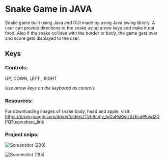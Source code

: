 # Snake Game in JAVA
Snake game built using Java and GUI made by using Java swing library. A user can provide directions to the snake using arrow keys and make it eat food. Also if the snake collides with the border or body, the game gets over and score gets displayed to the user.

## Keys
### Controls: 

UP, 
DOWN, 
LEFT , 
RIGHT

*Use arrow keys on the keyboard as controls*

### Resources:

For downloading images of snake body, head and apple, visit:
https://drive.google.com/drive/folders/1Trh8cnIy_tpDuRsKwlz3zEcqPEwd2GPQ?usp=share_link

### Project snips:

![Screenshot (200)](https://github.com/dharmendrakumarsoni/Snake_Game/assets/136853362/def24774-e5c7-4050-910c-bddfb9dc17f1)

![Screenshot (195)](https://github.com/dharmendrakumarsoni/Snake_Game/assets/136853362/0aabb246-adc1-46ba-a67f-cf56b899b5d3)
